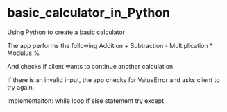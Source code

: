 # basic_calculator_in_Python
Using Python to create a basic calculator

The app performs the following
Addition +
Subtraction -
Multiplication *
Modulus %

And checks if client wants to continue another calculation. 

If there is an invalid input, the app checks for ValueError and asks client to try again.

Implementaiton:
  while loop
  if else statement
  try except
